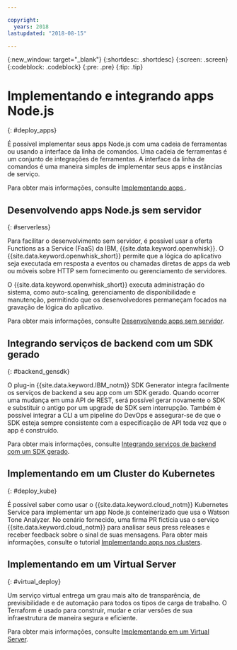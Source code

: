 ```yaml
---

copyright:
  years: 2018
lastupdated: "2018-08-15"

---
```

{:new_window: target="_blank"}
{:shortdesc: .shortdesc}
{:screen: .screen}
{:codeblock: .codeblock}
{:pre: .pre}
{:tip: .tip}

# Implementando e integrando apps Node.js
{: #deploy_apps}

É possível implementar seus apps Node.js com uma cadeia de ferramentas ou usando a interface da linha de comandos. Uma cadeia de ferramentas é um conjunto de integrações de ferramentas. A interface da linha de comandos é uma maneira simples de implementar seus apps e instâncias de serviço.

Para obter mais informações, consulte  [ Implementando apps ](../apps/dep-app-tool.html).

## Desenvolvendo apps Node.js sem servidor
{: #serverless}

Para facilitar o desenvolvimento sem servidor, é possível usar a oferta Functions as a Service (FaaS) da IBM, {{site.data.keyword.openwhisk}}. O {{site.data.keyword.openwhisk_short}} permite que a lógica do aplicativo seja executada em resposta a eventos ou chamadas diretas de apps da web ou móveis sobre HTTP sem fornecimento ou gerenciamento de servidores.

O {{site.data.keyword.openwhisk_short}} executa administração do sistema, como auto-scaling, gerenciamento de disponibilidade e manutenção, permitindo que os desenvolvedores permaneçam focados na gravação de lógica do aplicativo.

Para obter mais informações, consulte [Desenvolvendo apps sem servidor](../apps/deploying/functions.html).

## Integrando serviços de backend com um SDK gerado
{: #backend_gensdk}

O plug-in {{site.data.keyword.IBM_notm}} SDK Generator integra facilmente os serviços de backend a seu app com um SDK gerado. Quando ocorrer uma mudança em uma API de REST, será possível gerar novamente o SDK e substituir o antigo por um upgrade de SDK sem interrupção. Também é possível integrar a CLI a um pipeline do DevOps e assegurar-se de que o SDK esteja
sempre consistente com a especificação de API toda vez que o app é construído.

Para obter mais informações, consulte [Integrando serviços de backend com um SDK gerado](../apps/deploying/api_management.html).

## Implementando em um Cluster do Kubernetes
{: #deploy_kube}

É possível saber como usar o {{site.data.keyword.cloud_notm}} Kubernetes Service para implementar um app Node.js conteinerizado que usa o Watson Tone Analyzer. No cenário fornecido, uma firma PR fictícia usa o serviço {{site.data.keyword.cloud_notm}} para analisar seus press releases e receber feedback sobre o sinal de suas mensagens. Para obter mais informações, consulte o tutorial [Implementando apps nos clusters](../containers/cs_tutorials_apps.html).

## Implementando em um Virtual Server
{: #virtual_deploy}

Um serviço virtual entrega um grau mais alto de transparência, de previsibilidade e de automação para todos os tipos de carga de trabalho. O Terraform é usado para construir, mudar e criar versões de sua infraestrutura de maneira segura e eficiente.

Para obter mais informações, consulte [Implementando em um Virtual Server](../apps/vsi-deploy.html).
